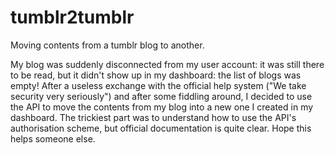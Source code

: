 # tumblr2tumblr
Moving contents from a tumblr blog to another. 

My blog was suddenly disconnected from my user account: it was still there to be read, but it didn't show up in my dashboard: the list of blogs was empty! After a useless exchange with the official help system ("We take security very seriously") and after some fiddling around, I decided to use the API to move the contents from my blog into a new one I created in my dashboard. The trickiest part was to understand how to use the API's authorisation scheme, but official documentation is quite clear. Hope this helps someone else.
